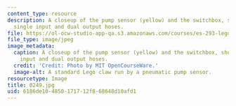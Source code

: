 ```yaml
---
content_type: resource
description: A closeup of the pump sensor (yellow) and the switchbox, showing the
  single input and dual output hoses.
file: https://ol-ocw-studio-app-qa.s3.amazonaws.com/courses/es-293-lego-robotics-spring-2007/6186de104850171712f868648d10afd1_0250.jpg
file_type: image/jpeg
image_metadata:
  caption: A closeup of the pump sensor (yellow) and the switchbox, showing the single
    input and dual output hoses.
  credit: 'Credit: Photo by MIT OpenCourseWare.'
  image-alt: A standard Lego claw run by a pneumatic pump sensor.
resourcetype: Image
title: 0249.jpg
uid: 6186de10-4850-1717-12f8-68648d10afd1
---
```

